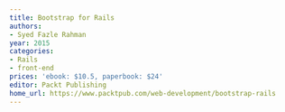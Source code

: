 ```yaml
---
title: Bootstrap for Rails
authors:
- Syed Fazle Rahman
year: 2015
categories:
- Rails
- front-end
prices: 'ebook: $10.5, paperbook: $24'
editor: Packt Publishing
home_url: https://www.packtpub.com/web-development/bootstrap-rails
---
```

